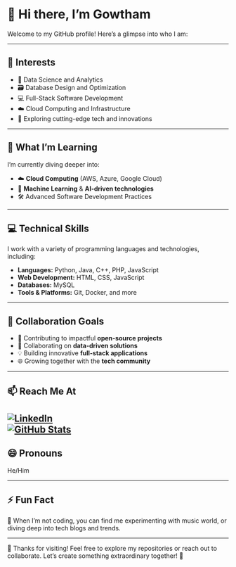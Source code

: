 # 👋 Hi there, I’m Gowtham

Welcome to my GitHub profile! Here’s a glimpse into who I am:  

---

## 👀 Interests
- 🧠 Data Science and Analytics  
- 🗃️ Database Design and Optimization  
- 💻 Full-Stack Software Development  
- ☁️ Cloud Computing and Infrastructure  
- 🚀 Exploring cutting-edge tech and innovations  

---

## 🌱 What I’m Learning
I’m currently diving deeper into:  
- ☁️ **Cloud Computing** (AWS, Azure, Google Cloud)  
- 🤖 **Machine Learning** & **AI-driven technologies**  
- 🛠️ Advanced Software Development Practices  

---

## 💻 Technical Skills
I work with a variety of programming languages and technologies, including:  
- **Languages:** Python, Java, C++, PHP, JavaScript  
- **Web Development:** HTML, CSS, JavaScript  
- **Databases:** MySQL  
- **Tools & Platforms:** Git, Docker, and more  

---

## 💞️ Collaboration Goals
- 🚀 Contributing to impactful **open-source projects**  
- 🤝 Collaborating on **data-driven solutions**  
- 💡 Building innovative **full-stack applications**  
- 🌐 Growing together with the **tech community**  

---

## 📫 Reach Me At
[![LinkedIn](https://img.shields.io/badge/-LinkedIn-blue?style=flat&logo=linkedin&logoColor=white)](https://www.linkedin.com/in/gowtham-sudhakaran-2a7213253)  
[![GitHub Stats](https://github-readme-stats.vercel.app/api?username=G0wth9m&show_icons=true&theme=radical)](https://github.com/G0wth9m)
---

## 😄 Pronouns
He/Him  

---

## ⚡ Fun Fact  
🎵 When I’m not coding, you can find me experimenting with music world, or diving deep into tech blogs and trends.  

---

🌟 Thanks for visiting! Feel free to explore my repositories or reach out to collaborate. Let’s create something extraordinary together! 🚀  
